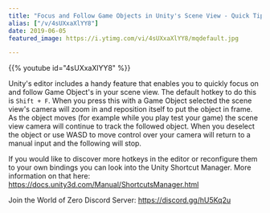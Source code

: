 ```yaml
---
title: "Focus and Follow Game Objects in Unity's Scene View - Quick Tip"
alias: ["/v/4sUXxaXlYY8"]
date: 2019-06-05
featured_image: https://i.ytimg.com/vi/4sUXxaXlYY8/mqdefault.jpg

---
```


{{% youtube id="4sUXxaXlYY8" %}}

Unity's editor includes a handy feature that enables you to quickly focus on and follow Game Object's in your scene view. The default hotkey to do this is `Shift + F`. When you press this with a Game Object selected the scene view's camera will zoom in and reposition itself to put the object in frame. As the object moves (for example while you play test your game) the scene view camera will continue to track the followed object. When you deselect the object or use WASD to move  control over your camera will return to a manual input and the following will stop.

If you would like to discover more hotkeys in the editor or reconfigure them to your own bindings you can look into the Unity Shortcut Manager. More information on that here: https://docs.unity3d.com/Manual/ShortcutsManager.html

Join the World of Zero Discord Server: https://discord.gg/hU5Kq2u